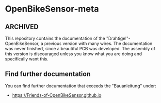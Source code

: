 # OpenBikeSensor-meta

## ARCHIVED

This repository contains the documentation of the "Drahtigel"-OpenBikeSensor, a previous version with many wires. The documentation was never finished, since a beautiful PCB was developed. The assembly of this version is discouraged unless you know what you are doing and specifically want this.

## Find further documentation

You can find further documentation that exceeds the "Bauanleitung" under: 
* https://Friends-of-OpenBikeSensor.github.io
